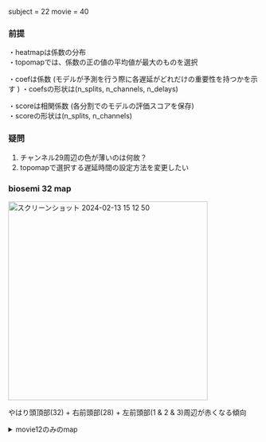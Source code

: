 
subject = 22
movie = 40 

### 前提
・heatmapは係数の分布  
・topomapでは、係数の正の値の平均値が最大のものを選択   


・coefは係数 (モデルが予測を行う際に各遅延がどれだけの重要性を持つかを示す ) 
・coefsの形状は(n_splits, n_channels, n_delays)  

・scoreは相関係数 (各分割でのモデルの評価スコアを保存)  
・scoreの形状は(n_splits, n_channels)  

### 疑問
1. チャンネル29周辺の色が薄いのは何故？
2. topomapで選択する遅延時間の設定方法を変更したい

### biosemi 32 map
<img width="400" alt="スクリーンショット 2024-02-13 15 12 50" src="https://github.com/am-da/mTRF/assets/112613519/be1350ab-e58a-4ed4-b02f-c6484823bbee">  

やはり頭頂部(32) + 右前頭部(28) + 左前頭部(1 & 2 & 3)周辺が赤くなる傾向

<details><summary>movie12のみのmap</summary>


<img width="1000" alt="スクリーンショット 2024-02-25 11 36 24" src="https://github.com/am-da/mTRF/assets/112613519/efff061b-7189-45cb-a1ae-8d2583da1d87">




</details>
